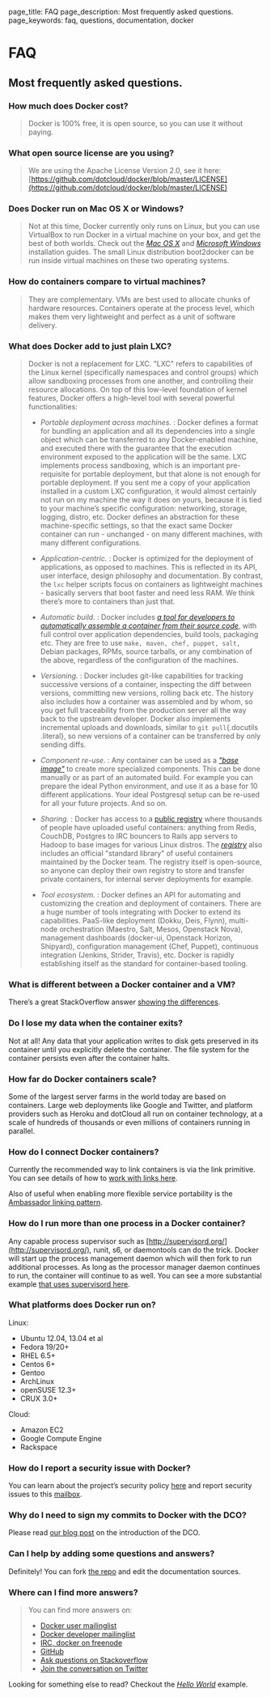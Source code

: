 page_title: FAQ
page_description: Most frequently asked questions.
page_keywords: faq, questions, documentation, docker

# FAQ

## Most frequently asked questions.

### How much does Docker cost?

> Docker is 100% free, it is open source, so you can use it without
> paying.

### What open source license are you using?

> We are using the Apache License Version 2.0, see it here:
> [https://github.com/dotcloud/docker/blob/master/LICENSE](https://github.com/dotcloud/docker/blob/master/LICENSE)

### Does Docker run on Mac OS X or Windows?

> Not at this time, Docker currently only runs on Linux, but you can use
> VirtualBox to run Docker in a virtual machine on your box, and get the
> best of both worlds. Check out the [*Mac OS
> X*](../installation/mac/#macosx) and [*Microsoft
> Windows*](../installation/windows/#windows) installation guides. The
> small Linux distribution boot2docker can be run inside virtual
> machines on these two operating systems.

### How do containers compare to virtual machines?

> They are complementary. VMs are best used to allocate chunks of
> hardware resources. Containers operate at the process level, which
> makes them very lightweight and perfect as a unit of software
> delivery.

### What does Docker add to just plain LXC?

> Docker is not a replacement for LXC. "LXC" refers to capabilities of
> the Linux kernel (specifically namespaces and control groups) which
> allow sandboxing processes from one another, and controlling their
> resource allocations. On top of this low-level foundation of kernel
> features, Docker offers a high-level tool with several powerful
> functionalities:
>
> -   *Portable deployment across machines.*
>     :   Docker defines a format for bundling an application and all
>         its dependencies into a single object which can be transferred
>         to any Docker-enabled machine, and executed there with the
>         guarantee that the execution environment exposed to the
>         application will be the same. LXC implements process
>         sandboxing, which is an important pre-requisite for portable
>         deployment, but that alone is not enough for portable
>         deployment. If you sent me a copy of your application
>         installed in a custom LXC configuration, it would almost
>         certainly not run on my machine the way it does on yours,
>         because it is tied to your machine’s specific configuration:
>         networking, storage, logging, distro, etc. Docker defines an
>         abstraction for these machine-specific settings, so that the
>         exact same Docker container can run - unchanged - on many
>         different machines, with many different configurations.
>
> -   *Application-centric.*
>     :   Docker is optimized for the deployment of applications, as
>         opposed to machines. This is reflected in its API, user
>         interface, design philosophy and documentation. By contrast,
>         the `lxc` helper scripts focus on
>         containers as lightweight machines - basically servers that
>         boot faster and need less RAM. We think there’s more to
>         containers than just that.
>
> -   *Automatic build.*
>     :   Docker includes [*a tool for developers to automatically
>         assemble a container from their source
>         code*](../reference/builder/#dockerbuilder), with full control
>         over application dependencies, build tools, packaging etc.
>         They are free to use
>         `make, maven, chef, puppet, salt,` Debian
>         packages, RPMs, source tarballs, or any combination of the
>         above, regardless of the configuration of the machines.
>
> -   *Versioning.*
>     :   Docker includes git-like capabilities for tracking successive
>         versions of a container, inspecting the diff between versions,
>         committing new versions, rolling back etc. The history also
>         includes how a container was assembled and by whom, so you get
>         full traceability from the production server all the way back
>         to the upstream developer. Docker also implements incremental
>         uploads and downloads, similar to `git pull`{.docutils
>         .literal}, so new versions of a container can be transferred
>         by only sending diffs.
>
> -   *Component re-use.*
>     :   Any container can be used as a [*"base
>         image"*](../terms/image/#base-image-def) to create more
>         specialized components. This can be done manually or as part
>         of an automated build. For example you can prepare the ideal
>         Python environment, and use it as a base for 10 different
>         applications. Your ideal Postgresql setup can be re-used for
>         all your future projects. And so on.
>
> -   *Sharing.*
>     :   Docker has access to a [public
>         registry](http://index.docker.io) where thousands of people
>         have uploaded useful containers: anything from Redis, CouchDB,
>         Postgres to IRC bouncers to Rails app servers to Hadoop to
>         base images for various Linux distros. The
>         [*registry*](../reference/api/registry_index_spec/#registryindexspec)
>         also includes an official "standard library" of useful
>         containers maintained by the Docker team. The registry itself
>         is open-source, so anyone can deploy their own registry to
>         store and transfer private containers, for internal server
>         deployments for example.
>
> -   *Tool ecosystem.*
>     :   Docker defines an API for automating and customizing the
>         creation and deployment of containers. There are a huge number
>         of tools integrating with Docker to extend its capabilities.
>         PaaS-like deployment (Dokku, Deis, Flynn), multi-node
>         orchestration (Maestro, Salt, Mesos, Openstack Nova),
>         management dashboards (docker-ui, Openstack Horizon,
>         Shipyard), configuration management (Chef, Puppet), continuous
>         integration (Jenkins, Strider, Travis), etc. Docker is rapidly
>         establishing itself as the standard for container-based
>         tooling.
>
### What is different between a Docker container and a VM?

There’s a great StackOverflow answer [showing the
differences](http://stackoverflow.com/questions/16047306/how-is-docker-io-different-from-a-normal-virtual-machine).

### Do I lose my data when the container exits?

Not at all! Any data that your application writes to disk gets preserved
in its container until you explicitly delete the container. The file
system for the container persists even after the container halts.

### How far do Docker containers scale?

Some of the largest server farms in the world today are based on
containers. Large web deployments like Google and Twitter, and platform
providers such as Heroku and dotCloud all run on container technology,
at a scale of hundreds of thousands or even millions of containers
running in parallel.

### How do I connect Docker containers?

Currently the recommended way to link containers is via the link
primitive. You can see details of how to [work with links
here](http://docs.docker.io/en/latest/use/working_with_links_names/).

Also of useful when enabling more flexible service portability is the
[Ambassador linking
pattern](http://docs.docker.io/en/latest/use/ambassador_pattern_linking/).

### How do I run more than one process in a Docker container?

Any capable process supervisor such as
[http://supervisord.org/](http://supervisord.org/), runit, s6, or
daemontools can do the trick. Docker will start up the process
management daemon which will then fork to run additional processes. As
long as the processor manager daemon continues to run, the container
will continue to as well. You can see a more substantial example [that
uses supervisord
here](http://docs.docker.io/en/latest/examples/using_supervisord/).

### What platforms does Docker run on?

Linux:

-   Ubuntu 12.04, 13.04 et al
-   Fedora 19/20+
-   RHEL 6.5+
-   Centos 6+
-   Gentoo
-   ArchLinux
-   openSUSE 12.3+
-   CRUX 3.0+

Cloud:

-   Amazon EC2
-   Google Compute Engine
-   Rackspace

### How do I report a security issue with Docker?

You can learn about the project’s security policy
[here](http://www.docker.io/security/) and report security issues to
this [mailbox](mailto:security%40docker.com).

### Why do I need to sign my commits to Docker with the DCO?

Please read [our blog
post](http://blog.docker.io/2014/01/docker-code-contributions-require-developer-certificate-of-origin/)
on the introduction of the DCO.

### Can I help by adding some questions and answers?

Definitely! You can fork [the
repo](http://www.github.com/dotcloud/docker) and edit the documentation
sources.

### Where can I find more answers?

> You can find more answers on:
>
> -   [Docker user
>     mailinglist](https://groups.google.com/d/forum/docker-user)
> -   [Docker developer
>     mailinglist](https://groups.google.com/d/forum/docker-dev)
> -   [IRC, docker on freenode](irc://chat.freenode.net#docker)
> -   [GitHub](http://www.github.com/dotcloud/docker)
> -   [Ask questions on
>     Stackoverflow](http://stackoverflow.com/search?q=docker)
> -   [Join the conversation on Twitter](http://twitter.com/docker)

Looking for something else to read? Checkout the [*Hello
World*](../examples/hello_world/#hello-world) example.
